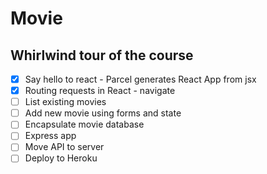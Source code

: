 # Movie

## Whirlwind tour of the course

* [x] Say hello to react - Parcel generates React App from jsx
* [x] Routing requests in React - navigate
* [ ] List existing movies
* [ ] Add new movie using forms and state
* [ ] Encapsulate movie database 
* [ ] Express app
* [ ] Move API to server
* [ ] Deploy to Heroku